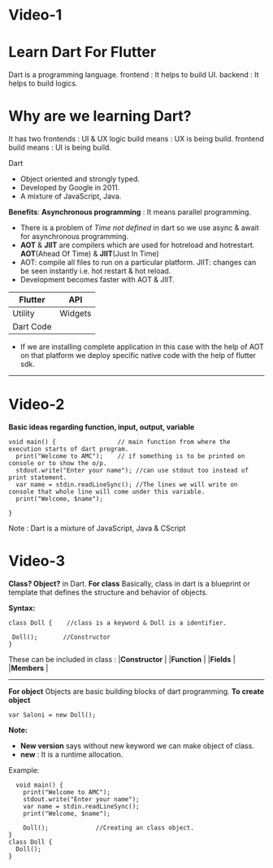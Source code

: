 # Video-1
# Learn Dart For Flutter

Dart is a programming language.
frontend : It helps to build UI.
backend : It helps to build logics.

# Why are we learning Dart?
 It has two frontends : UI & UX
 logic build means : UX is being build.
 frontend build means : UI is being build.

  Dart 
  * Object oriented and strongly typed.
  * Developed by Google in 2011.
  * A mixture of JavaScript, Java.

  **Benefits**:
 **Asynchronous programming** : It means parallel programming.
 * There is a problem of _Time not defined_ in dart so we use async & await for asynchronous programming.
 * **AOT** & **JIIT** are compilers which are used for hotreload and hotrestart.
  **AOT**(Ahead Of Time) & **JIIT**(Just In Time)
 * AOT: compile all files to run on a particular platform.
   JIIT: changes can be seen instantly i.e. hot restart & hot reload.
 * Development becomes faster with AOT & JIIT.

 
 |  Flutter|API    |
 |   ---   |   ---   |
 | Utility | Widgets |
 |     Dart Code     |

 * If we are installing complete application in this case with the help of AOT on that platform we deploy specific native code with the help of flutter sdk.
***

# Video-2

**Basic ideas regarding function, input, output, variable**
```
void main() {                 // main function from where the execution starts of dart program.
  print("Welcome to AMC");    // if something is to be printed on console or to show the o/p.
  stdout.write("Enter your name"); //can use stdout too instead of print statement.
  var name = stdin.readLineSync(); //The lines we will write on console that whole line will come under this variable.
  print("Welcome, $name");

}
```
Note : Dart is a mixture of JavaScript, Java & CScript

# Video-3
**Class? Object?** in Dart.
**For class**
 Basically, class in dart is a blueprint or template that defines the structure and behavior of objects.

 **Syntax:**
 ```
 class Doll {    //class is a keyword & Doll is a identifier.

  Doll();       //Constructor
 }
 ```
 These can be included in class :
 |**Constructor** |
 |**Function**    |
 |**Fields**      |
 |**Members**     |
***
 **For object**
 Objects are basic building blocks of dart programming.
 **To create object**
 ```
 var Saloni = new Doll();
 ```
 **Note:**
 * **New version** says without new keyword we can make object of class.
 * **new** : It is a runtime allocation.
 
 Example:
```
  void main() {                
    print("Welcome to AMC");    
    stdout.write("Enter your name"); 
    var name = stdin.readLineSync(); 
    print("Welcome, $name");

    Doll();             //Creating an class object.
}
class Doll {
  Doll(); 
}
```
  











 





